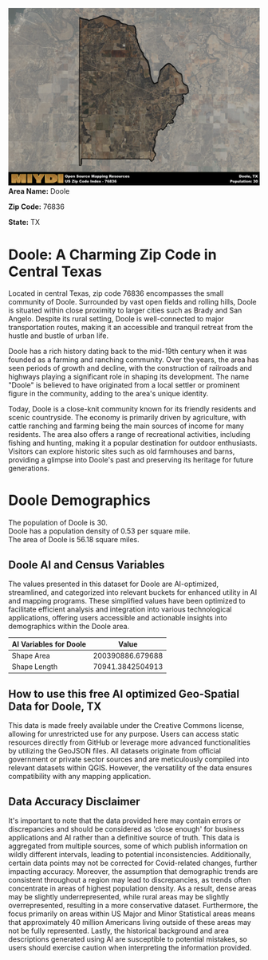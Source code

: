 ![Image Alt Text](../_images/76836.png)
**Area Name:** Doole

**Zip Code:** 76836

**State:** TX


# Doole: A Charming Zip Code in Central Texas

Located in central Texas, zip code 76836 encompasses the small community of Doole. Surrounded by vast open fields and rolling hills, Doole is situated within close proximity to larger cities such as Brady and San Angelo. Despite its rural setting, Doole is well-connected to major transportation routes, making it an accessible and tranquil retreat from the hustle and bustle of urban life.

Doole has a rich history dating back to the mid-19th century when it was founded as a farming and ranching community. Over the years, the area has seen periods of growth and decline, with the construction of railroads and highways playing a significant role in shaping its development. The name "Doole" is believed to have originated from a local settler or prominent figure in the community, adding to the area's unique identity.

Today, Doole is a close-knit community known for its friendly residents and scenic countryside. The economy is primarily driven by agriculture, with cattle ranching and farming being the main sources of income for many residents. The area also offers a range of recreational activities, including fishing and hunting, making it a popular destination for outdoor enthusiasts. Visitors can explore historic sites such as old farmhouses and barns, providing a glimpse into Doole's past and preserving its heritage for future generations.

# Doole Demographics

The population of Doole is 30.  
Doole has a population density of 0.53 per square mile.  
The area of Doole is 56.18 square miles.  

## Doole AI and Census Variables

The values presented in this dataset for Doole are AI-optimized, streamlined, and categorized into relevant buckets for enhanced utility in AI and mapping programs. These simplified values have been optimized to facilitate efficient analysis and integration into various technological applications, offering users accessible and actionable insights into demographics within the Doole area.

| AI Variables for Doole | Value |
|-------------|-------|
| Shape Area | 200390886.679688 |
| Shape Length | 70941.3842504913 |

## How to use this free AI optimized Geo-Spatial Data for Doole, TX

This data is made freely available under the Creative Commons license, allowing for unrestricted use for any purpose. Users can access static resources directly from GitHub or leverage more advanced functionalities by utilizing the GeoJSON files. All datasets originate from official government or private sector sources and are meticulously compiled into relevant datasets within QGIS. However, the versatility of the data ensures compatibility with any mapping application.

## Data Accuracy Disclaimer
It's important to note that the data provided here may contain errors or discrepancies and should be considered as 'close enough' for business applications and AI rather than a definitive source of truth. This data is aggregated from multiple sources, some of which publish information on wildly different intervals, leading to potential inconsistencies. Additionally, certain data points may not be corrected for Covid-related changes, further impacting accuracy. Moreover, the assumption that demographic trends are consistent throughout a region may lead to discrepancies, as trends often concentrate in areas of highest population density. As a result, dense areas may be slightly underrepresented, while rural areas may be slightly overrepresented, resulting in a more conservative dataset. Furthermore, the focus primarily on areas within US Major and Minor Statistical areas means that approximately 40 million Americans living outside of these areas may not be fully represented. Lastly, the historical background and area descriptions generated using AI are susceptible to potential mistakes, so users should exercise caution when interpreting the information provided.
